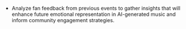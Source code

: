 - Analyze fan feedback from previous events to gather insights that will enhance future emotional representation in AI-generated music and inform community engagement strategies.